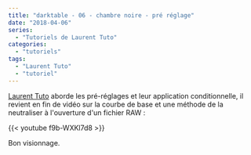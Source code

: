 ```yaml
---
title: "darktable - 06 - chambre noire - pré réglage"
date: "2018-04-06"
series:
  - "Tutoriels de Laurent Tuto"
categories: 
  - "tutoriels"
tags: 
  - "Laurent Tuto"
  - "tutoriel"
---
```


[Laurent Tuto](http://darktable.fr/2018/04/darktable-copie-locale-et-synchronisation-linux-mac-et-windows/) aborde les pré-réglages et leur application conditionnelle, il revient en fin de vidéo sur la courbe de base et une méthode de la neutraliser à l'ouverture d'un fichier RAW : 

{{< youtube f9b-WXKl7d8 >}}

Bon visionnage.
